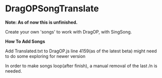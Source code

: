 # DragOPSongTranslate
<b>Note: As of now this is unfinished.</b>

Create your own 'songs' to work with DragOP, with SingSong.

<b>How To Add Songs</b>

Add Translated.txt to DragOP.js line 4159(as of the latest beta) might need to do some exploring for newer version

In order to make songs loop(after finish), a manual removal of the last /n is needed.
